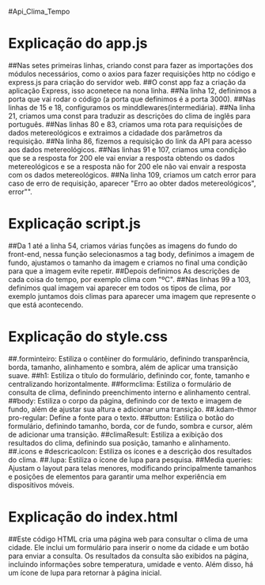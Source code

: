 #Api_Clima_Tempo

# Explicação do app.js

##Nas setes primeiras linhas, criando const para fazer as importações dos módulos necessários, como o axios para fazer requisições http no código e express.js para criação do servidor web.
##O const app faz a criação da aplicação Express, isso aconetece na nona linha.
##Na linha 12, definimos a porta que vai rodar o código (a porta que definimos é a porta 3000).
##Nas linhas de 15 e 18, configuramos os minddlewares(intermediária).
##Na linha 21, criamos uma const para traduzir as descrições do clima de inglês para português.
##Nas linhas 80 e 83, criamos uma rota para requisições de dados metereológicos e extraimos a cidadade dos parâmetros da requisição.
##Na linha 86, fizemos a requisição do link da API para acesso aos dados metereológicos.
##Nas linhas 91 e 107, criamos uma condição que se a resposta for 200 ele vai enviar a resposta obtendo os dados metereológicos e se a resposta não for 200 ele não vai envair a resposta com os dados metereológicos.
##Na linha 109, criamos um catch error para caso de erro de requisição, aparecer "Erro ao obter dados metereológicos", error"".

# Explicação script.js

##Da 1 até a linha 54, criamos várias funções as imagens do fundo do front-end, nessa função selecionasmos a tag body, definimos a imagem de fundo, ajustamos o tamanho da imagem e criamos no final uma condição para que a imagem evite repetir.
##Depois definimos As descrições de cada coisa do tempo, por exemplo clima com "ºC".
##Nas linhas 99 a 103, definimos qual imagem vai aparecer em todos os tipos de clima, por exemplo juntamos dois climas para aparecer uma imagem que represente o que está acontecendo.

# Explicação do style.css

##.forminteiro: Estiliza o contêiner do formulário, definindo transparência, borda, tamanho, alinhamento e sombra, além de aplicar uma transição suave.
##h1: Estiliza o título do formulário, definindo cor, fonte, tamanho e centralizando horizontalmente.
##formclima: Estiliza o formulário de consulta de clima, definindo preenchimento interno e alinhamento central.
##body: Estiliza o corpo da página, definindo cor de texto e imagem de fundo, além de ajustar sua altura e adicionar uma transição.
##.kdam-thmor pro-regular: Define a fonte para o texto.
##button: Estiliza o botão do formulário, definindo tamanho, borda, cor de fundo, sombra e cursor, além de adicionar uma transição.
##climaResult: Estiliza a exibição dos resultados do clima, definindo sua posição, tamanho e alinhamento.
##.icons e #descricaoIcon: Estiliza os ícones e a descrição dos resultados do clima.
##.lupa: Estiliza o ícone de lupa para pesquisa.
##Media queries: Ajustam o layout para telas menores, modificando principalmente tamanhos e posições de elementos para garantir uma melhor experiência em dispositivos móveis.

# Explicação do index.html

##Este código HTML cria uma página web para consultar o clima de uma cidade. Ele inclui um formulário para inserir o nome da cidade e um botão para enviar a consulta. Os resultados da consulta são exibidos na página, incluindo informações sobre temperatura, umidade e vento. Além disso, há um ícone de lupa para retornar à página inicial.
